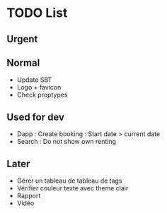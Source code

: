 # TODO List

## Urgent

## Normal

* Update SBT
* Logo + favicon
* Check proptypes

## Used for dev

* Dapp : Create booking : Start date > current date
* Search : Do not show own renting

## Later

* Gérer un tableau de tableau de tags
* Vérifier couleur texte avec theme clair
* Rapport
* Vidéo
